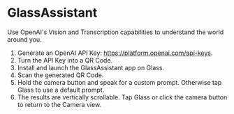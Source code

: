 # GlassAssistant

Use OpenAI's Vision and Transcription capabilities to understand the world around you.

1. Generate an OpenAI API Key: https://platform.openai.com/api-keys.
2. Turn the API Key into a QR Code.
3. Install and launch the GlassAssistant app on Glass.
4. Scan the generated QR Code.
5. Hold the camera button and speak for a custom prompt. Otherwise tap Glass to use a default prompt.
6. The results are vertically scrollable. Tap Glass or click the camera button to return to the Camera view.
